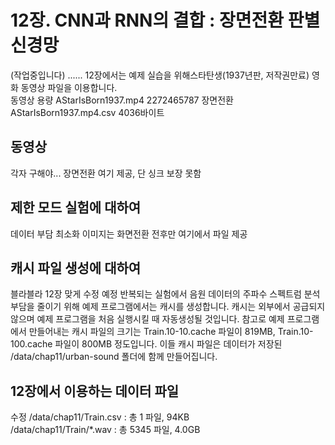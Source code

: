 # 12장. CNN과 RNN의 결합 : 장면전환 판별 신경망
(작업중입니다)
......
12장에서는 예제 실습을 위해스타탄생(1937년판, 저작권만료) 영화 동영상 파일을 이용합니다.<br/>
동영상 용량 AStarIsBorn1937.mp4 2272465787
장면전환 AStarIsBorn1937.mp4.csv 4036바이트

## 동영상
각자 구해야...
장면전환 여기 제공, 단 싱크 보장 못함

## 제한 모드 실험에 대하여
데이터 부담 최소화
이미지는 화면전환 전후만
여기에서 파일 제공

## 캐시 파일 생성에 대하여

블라블라 12장 맞게 수정 예정 반복되는 실험에서 음원 데이터의 주파수 스펙트럼 분석 부담을 줄이기 위해 예제 프로그램에서는 캐시를 생성합니다.
캐시는 외부에서 공급되지 않으며 예제 프로그램을 처음 실행시킬 때 자동생성될 것입니다.
참고로 예제 프로그램에서 만들어내는 캐시 파일의 크기는 Train.10-10.cache 파일이 819MB, Train.10-100.cache 파일이 800MB 정도입니다.
이들 캐시 파일은 데이터가 저장된 /data/chap11/urban-sound 폴더에 함께 만들어집니다.

## 12장에서 이용하는 데이터 파일
수정 
/data/chap11/Train.csv : 총 1 파일, 94KB<br/>
/data/chap11/Train/\*.wav : 총 5345 파일, 4.0GB<br/>
